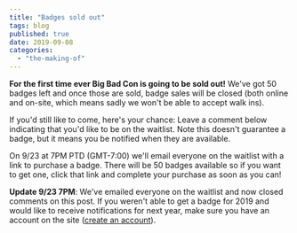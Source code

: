 ```yaml
---
title: "Badges sold out"
tags: blog
published: true
date: 2019-09-08
categories: 
  - "the-making-of"
---
```


**For the first time ever Big Bad Con is going to be sold out!** We've got 50 badges left and once those are sold, badge sales will be closed (both online and on-site, which means sadly we won't be able to accept walk ins).

If you'd still like to come, here's your chance: Leave a comment below indicating that you'd like to be on the waitlist. Note this doesn't guarantee a badge, but it means you be notified when they are available.

On 9/23 at 7PM PTD (GMT-7:00) we'll email everyone on the waitlist with a link to purchase a badge. There will be 50 badges available so if you want to get one, click that link and complete your purchase as soon as you can!

**Update 9/23 7PM**: We've emailed everyone on the waitlist and now closed comments on this post. If you weren't able to get a badge for 2019 and would like to receive notifications for next year, make sure you have an account on the site ([create an account](https://www.bigbadcon.com/create-account/)).
